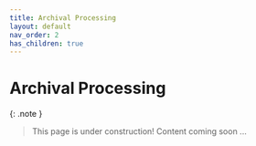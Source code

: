 ```yaml
---
title: Archival Processing
layout: default
nav_order: 2
has_children: true
---
```

# Archival Processing

{: .note }
> This page is under construction! 
> Content coming soon ...